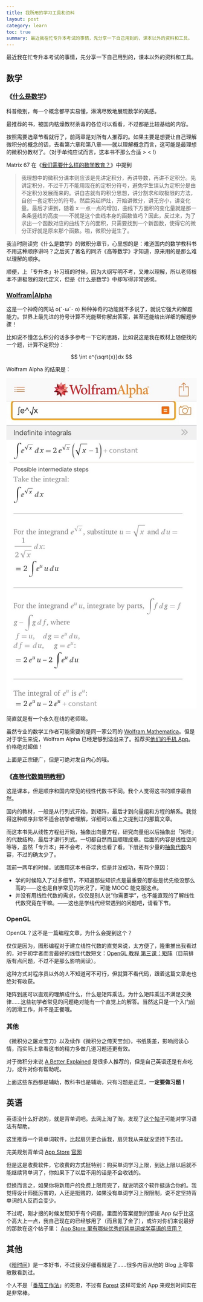 ```yaml
---
title: 我所用的学习工具和资料
layout: post
category: learn
toc: true
summary: 最近我在忙专升本考试的事情，先分享一下自己用到的，课本以外的资料和工具。
---
```


最近我在忙专升本考试的事情，先分享一下自己用到的，课本以外的资料和工具。

## 数学

### 《[什么是数学](https://book.douban.com/subject/10455982/)》

科普级别，每一个概念都平实易懂，淋漓尽致地展现数学的美感。

最推荐的书，被国内枯燥教材荼毒的各位可以看看，不过都是比较基础的内容。

按照需要选章节看就行了，前两章是对所有人推荐的。如果主要是想要让自己理解微积分的概念的话，去看第六章和第八章——就以理解概念而言，这可能是最理想的微积分教材了。（对于单纯应试而言，这本书不那么合适 > < !）

Matrix 67 在《[我们需要什么样的数学教育？](http://www.matrix67.com/blog/archives/4294)》中提到

>我理想中的微积分课本则应该是先讲定积分，再讲导数，再讲不定积分。先讲定积分，不过千万不能用现在的定积分符号，避免学生误认为定积分是由不定积分发展而来的。讲自古就有的积分思想，讲分割求和取极限的方法，自创一套定积分的符号。然后另起炉灶，开始讲微分，讲无穷小，讲变化量。最后才讲到，随着 x 一点一点的增加，曲线下方面积的变化量就是那一条条竖线的高度——不就是这个曲线本身的函数值吗？因此，反过来，为了求出一个函数对应的曲线下方的面积，只需要找到一个新函数，使得它的微分正好就是原来那个函数。啪，微积分诞生了。

<!--more-->

我当时刚读完《什么是数学》的微积分章节，心里想的是：难道国内的数学教科书不用这种顺序讲吗？之后买了著名的同济《高等数学》才知道，原来用的是那么难以理解的顺序。

顺便，上「专升本」补习班的时候，因为大纲写明不考，又难以理解，所以老师根本不讲极限的现代定义，但是《什么是数学》中却写得非常透彻。

### [Wolfram|Alpha](https://www.wolframalpha.com/)

这是一个神奇的网站 o(\`･ω´･ o) 种种神奇的功能就不多说了，就说它强大的解题能力。世界上最先进的符号计算不光能帮你解出答案，甚至还能给出详细的解题步骤！

比如说不懂怎么积分的话多多参考一下它的思路，比如说这是我在教材上随便找的一个题，计算不定积分：


$$
\int e^{\sqrt{x}}dx
$$


Wolfram Alpha 的结果是：

![wolfam alpha](/media/wolfam_alpha_1.jpg)

简直就是有一个永久在线的老师嘛。

虽然专业的数学工作者可能需要的是同一家公司的 [Wolfram Mathematica](https://www.wolfram.com/mathematica/)。但是对于学生来说，Wolfram Alpha 已经足够到溢出来了。推荐买[他们的手机 App](http://products.wolframalpha.com/mobile/)。价格绝对超值！

上面是正宗硬广，但是可绝对发自内心的哦。

### 《[高等代数简明教程](https://book.douban.com/subject/1231162/)》

这是课本，但是顺序和国内常见的线性代数书不同。我个人觉得这书的顺序最自然。

国内的教材，一般是从行列式开始，到矩阵，最后才到向量组和方程的解系。我觉得这种顺序非常不适合初学者理解，详细可以看上文提到过的那篇文章。

而这本书先从线性方程组开始，抽象出向量方程，研究向量组以后抽象出「矩阵」的代数结构，最后才讲行列式。一切都自然而且顺理成章。后面的内容是线性空间等等，虽然「专升本」并不会考，不过我也看了看。下册还有少量的[抽象代数](https://zh.wikipedia.org/wiki/%E6%8A%BD%E8%B1%A1%E4%BB%A3%E6%95%B0)内容，不过的确太少了。

我前一两年的时候，试图用这本书自学，但是并没成功，有两个原因：

* 学的时候陷入了过多细节，不知道那些知识点是最重要的那些是优先级没那么高的——这也是自学常见的状况了，可能 MOOC 能克服这点。
* 并没有用线性代数的需求，仅仅是别人说“你需要学”，也不能直观的了解线性代数究竟在干嘛。——这也是学线代经常遇到的问题吧，请看下节。

### OpenGL

OpenGL？这不是一篇编程文章，为什么会提到这个？

仅仅是因为，图形编程对于建立线性代数的直觉来说，太方便了，隆重推出我看过的，对于初学者而言最好的线性代数短文：[OpenGL 教程 第三课：矩阵](http://www.opengl-tutorial.org/cn/beginners-tutorials/tutorial-3-matrices/)（目前排版有点问题，不过不是那么影响阅读）。

这种方式对程序员以外的人不知道可不可行，但就算不看代码，跟着这篇文章走也绝对有收获。

矩阵到底可以直观的理解成什么，什么是矩阵乘法，为什么矩阵乘法不满足交换律……这些初学者常见的问题绝对能有一个直觉上的解答。当然这只是一个入门前的润滑工作，并不是正餐哦。

### 其他

《微积分之屠龙宝刀》以及续作《微积分之倚天宝剑》，书纸质差，影响阅读心情，而实际上拿看这书的精力多做几道习题还更有效。

对于微积分来说 [A Better Explained](http://betterexplained.com/calculus/lesson-1) 是很多人推荐的，但是自己英语还是有点吃力，或许对你有帮助呢。

上面这些东西都是辅助，教科书也是辅助，只有习题是正菜，**一定要做习题！**

## 英语

英语没什么好说的，就是背单词吧。去网上淘了淘，发现了[这个帖子](http://bbs.saraba1st.com/2b/thread-1187331-1-1.html)可能对学习语法有帮助。

这里推荐一个背单词软件，比起扇贝更合适我，扇贝我从来就没坚持下去过。

完美规划背单词  [App Store](https://itunes.apple.com/us/app/wan-mei-gui-hua-bei-dan-ci/id557106037?mt=8) [官网](http://www.iwmgh.com/)

但是这是收费软件，它收费的方式挺特别：购买单词学习上限，到达上限以后就不能继续背单词了，你如果下了以后不用的话是不会收钱的。

但换而言之，如果你将新用户的免费上限用完了，就说明这个软件挺适合你的。我觉得设计师挺厉害的，人还是挺贱的，如果没有单词学习上限限制，说不定坚持背单词的人反而会变少。

不过呢，刚才搜的时候发现知乎有个问题，里面的答案提到的那些 App 似乎比这个高大上一点，我自己现在的已经够用了（而且氪了金了），或许对你们来说最好的那款在这个帖子里： [App Store 里有哪些优秀的背单词或学英语的应用？](https://www.zhihu.com/question/19864419)

## 其他

《[暗时间](https://book.douban.com/subject/6709809/)》是一本好书，不过我没仔细看就是了……很多内容从他的 Blog 上零零散散看到过。

个人不是「[番茄工作法](https://zh.wikipedia.org/wiki/%E7%95%AA%E8%8C%84%E5%B7%A5%E4%BD%9C%E6%B3%95)」的死忠，不过有 [Forest](https://itunes.apple.com/us/app/forest-stay-focused-be-present/id866450515?mt=8) 这样可爱的 App 来规划时间实在是非常棒。

